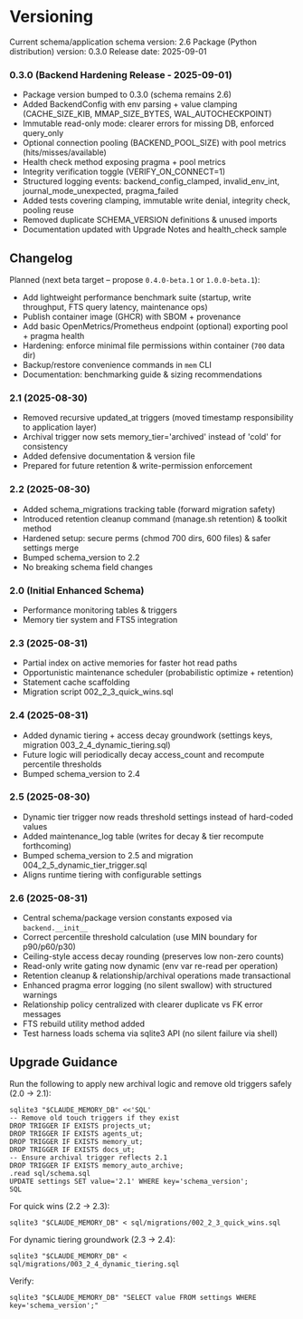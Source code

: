 # Versioning

Current schema/application schema version: 2.6
Package (Python distribution) version: 0.3.0
Release date: 2025-09-01

### 0.3.0 (Backend Hardening Release - 2025-09-01)
- Package version bumped to 0.3.0 (schema remains 2.6)
- Added BackendConfig with env parsing + value clamping (CACHE_SIZE_KIB, MMAP_SIZE_BYTES, WAL_AUTOCHECKPOINT)
- Immutable read-only mode: clearer errors for missing DB, enforced query_only
- Optional connection pooling (BACKEND_POOL_SIZE) with pool metrics (hits/misses/available)
- Health check method exposing pragma + pool metrics
- Integrity verification toggle (VERIFY_ON_CONNECT=1)
- Structured logging events: backend_config_clamped, invalid_env_int, journal_mode_unexpected, pragma_failed
- Added tests covering clamping, immutable write denial, integrity check, pooling reuse
- Removed duplicate SCHEMA_VERSION definitions & unused imports
- Documentation updated with Upgrade Notes and health_check sample

## Changelog

Planned (next beta target – propose `0.4.0-beta.1` or `1.0.0-beta.1`):
- Add lightweight performance benchmark suite (startup, write throughput, FTS query latency, maintenance ops)
- Publish container image (GHCR) with SBOM + provenance
- Add basic OpenMetrics/Prometheus endpoint (optional) exporting pool + pragma health
- Hardening: enforce minimal file permissions within container (`700` data dir)
- Backup/restore convenience commands in `mem` CLI
- Documentation: benchmarking guide & sizing recommendations

### 2.1 (2025-08-30)
- Removed recursive updated_at triggers (moved timestamp responsibility to application layer)
- Archival trigger now sets memory_tier='archived' instead of 'cold' for consistency
- Added defensive documentation & version file
- Prepared for future retention & write-permission enforcement

### 2.2 (2025-08-30)
- Added schema_migrations tracking table (forward migration safety)
- Introduced retention cleanup command (manage.sh retention) & toolkit method
- Hardened setup: secure perms (chmod 700 dirs, 600 files) & safer settings merge
- Bumped schema_version to 2.2
- No breaking schema field changes

### 2.0 (Initial Enhanced Schema)
- Performance monitoring tables & triggers
- Memory tier system and FTS5 integration

### 2.3 (2025-08-31)
- Partial index on active memories for faster hot read paths
- Opportunistic maintenance scheduler (probabilistic optimize + retention)
- Statement cache scaffolding
- Migration script 002_2_3_quick_wins.sql

### 2.4 (2025-08-31)
- Added dynamic tiering + access decay groundwork (settings keys, migration 003_2_4_dynamic_tiering.sql)
- Future logic will periodically decay access_count and recompute percentile thresholds
- Bumped schema_version to 2.4

### 2.5 (2025-08-30)
- Dynamic tier trigger now reads threshold settings instead of hard-coded values
- Added maintenance_log table (writes for decay & tier recompute forthcoming)
- Bumped schema_version to 2.5 and migration 004_2_5_dynamic_tier_trigger.sql
- Aligns runtime tiering with configurable settings

### 2.6 (2025-08-31)
- Central schema/package version constants exposed via `backend.__init__`
- Correct percentile threshold calculation (use MIN boundary for p90/p60/p30)
- Ceiling-style access decay rounding (preserves low non-zero counts)
- Read-only write gating now dynamic (env var re-read per operation)
- Retention cleanup & relationship/archival operations made transactional
- Enhanced pragma error logging (no silent swallow) with structured warnings
- Relationship policy centralized with clearer duplicate vs FK error messages
- FTS rebuild utility method added
- Test harness loads schema via sqlite3 API (no silent failure via shell)

## Upgrade Guidance
Run the following to apply new archival logic and remove old triggers safely (2.0 -> 2.1):

```
sqlite3 "$CLAUDE_MEMORY_DB" <<'SQL'
-- Remove old touch triggers if they exist
DROP TRIGGER IF EXISTS projects_ut;
DROP TRIGGER IF EXISTS agents_ut;
DROP TRIGGER IF EXISTS memory_ut;
DROP TRIGGER IF EXISTS docs_ut;
-- Ensure archival trigger reflects 2.1
DROP TRIGGER IF EXISTS memory_auto_archive;
.read sql/schema.sql
UPDATE settings SET value='2.1' WHERE key='schema_version';
SQL
```

For quick wins (2.2 -> 2.3):
```
sqlite3 "$CLAUDE_MEMORY_DB" < sql/migrations/002_2_3_quick_wins.sql
```

For dynamic tiering groundwork (2.3 -> 2.4):
```
sqlite3 "$CLAUDE_MEMORY_DB" < sql/migrations/003_2_4_dynamic_tiering.sql
```

Verify:
```
sqlite3 "$CLAUDE_MEMORY_DB" "SELECT value FROM settings WHERE key='schema_version';"
```
